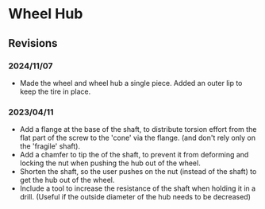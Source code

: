 Wheel Hub
===

## Revisions

### 2024/11/07
- Made the wheel and wheel hub a single piece. Added an outer lip to keep the tire in place.

### 2023/04/11
- Add a flange at the base of the shaft, to distribute torsion effort from the flat part of the screw to the 'cone' via the flange. (and don't rely only on the 'fragile' shaft).
- Add a chamfer to tip the of the shaft, to prevent it from deforming and locking the nut when pushing the hub out of the wheel.
- Shorten the shaft, so the user pushes on the nut (instead of the shaft) to get the hub out of the wheel.
- Include a tool to increase the resistance of the shaft when holding it in a drill. (Useful if the outside diameter of the hub needs to be decreased)
